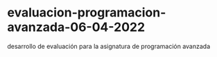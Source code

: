 # evaluacion-programacion-avanzada-06-04-2022
desarrollo de evaluación para la asignatura de programación avanzada
